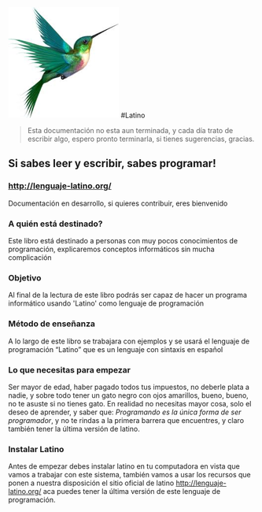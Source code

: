 ![](lat-logo-1.jpg)
#Latino 
> Esta documentación no esta aun terminada, y cada día trato de escribir algo, espero pronto terminarla, si tienes sugerencias, gracias.

## Si sabes leer y escribir, sabes programar! 

### http://lenguaje-latino.org/

Documentación en desarrollo, si quieres contribuir, eres bienvenido

### A quién está destinado?
Este libro está destinado a personas con muy pocos conocimientos de programación, explicaremos conceptos informáticos sin mucha complicación

### Objetivo
Al final de la lectura de este libro podrás ser capaz de hacer un programa informático usando 'Latino' como lenguaje de programación

### Método de enseñanza
A lo largo de este libro se trabajara con ejemplos y se usará el lenguaje de programación “Latino” que es un lenguaje con sintaxis en español


### Lo que necesitas para empezar
Ser mayor de edad, haber pagado todos tus impuestos, no deberle plata a nadie, y sobre todo tener un gato negro con ojos amarillos, bueno, bueno, no te asuste si no tienes gato. 
En realidad no necesitas mayor cosa, solo el deseo de aprender, y saber que: *Programando es la única forma de ser programador*, y no te rindas a la primera barrera que encuentres, y claro también tener la última versión de latino.


### Instalar Latino
Antes de empezar debes instalar latino en tu computadora en vista que vamos a trabajar con este sistema, también vamos a usar los recursos que ponen a nuestra disposición el sitio oficial de latino http://lenguaje-latino.org/ aca puedes tener la última versión de este lenguaje de programación.


